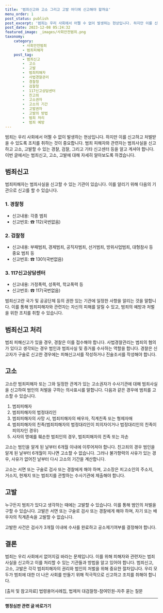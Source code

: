 ```yaml
---
title: '범죄신고와 고소 그리고 고발 어디에 신고해야 할까요'
menu_order: 1
post_status: publish
post_excerpt: '범죄는 우리 사회에서 어쩔 수 없이 발생하는 현상입니다. 하지만 이를 신고하고 처벌받을 수 있도록 조치를 취하는 것이 중요합니다. 범죄 피해자와 관련자는 범죄사실을 신고하고 고소, 고발할 수 있는 경찰, 검찰, 그리고 기타 신고센터 등을 알고 계셔야 합니다. 이번 글에서는 범죄신고, 고소, 고발에 대해 자세히 알아보도록 하겠습니다.'
post_date: 2023-12-08 05:24:32
featured_image: _images/사회안전범죄.png
taxonomy:
    category:
        - 사회안전범죄
        - 범죄피해자
    post_tag:
        - 범죄신고
        -  고소
        -  고발
        -  범죄피해자
        -  사법경찰관리
        -  경찰청
        -  검찰청
        -  117신고상담센터
        -  친고죄
        -  고소권자
        -  고소의 기간
        -  고발권자
        -  고발의 방법
        -  범죄 처리
        -  범죄 예방
---
```



범죄는 우리 사회에서 어쩔 수 없이 발생하는 현상입니다. 하지만 이를 신고하고 처벌받을 수 있도록 조치를 취하는 것이 중요합니다. 범죄 피해자와 관련자는 범죄사실을 신고하고 고소, 고발할 수 있는 경찰, 검찰, 그리고 기타 신고센터 등을 알고 계셔야 합니다. 이번 글에서는 범죄신고, 고소, 고발에 대해 자세히 알아보도록 하겠습니다.

## 범죄신고

범죄피해자는 범죄사실을 신고할 수 있는 기관이 있습니다. 이를 알리기 위해 다음의 기관으로 신고를 할 수 있습니다.

### 1. 경찰청

- 신고내용: 각종 범죄
- 신고번호: ☎ 112(국번없음)

### 2. 검찰청

- 신고내용: 부패범죄, 경제범죄, 공직자범죄, 선거범죄, 방위사업범죄, 대형참사 등 중요 범죄 등
- 신고번호: ☎ 1301(국번없음)

### 3. 117신고상담센터

- 신고내용: 가정폭력, 성폭력, 학교폭력 등
- 신고번호: ☎ 117(국번없음)

범죄신고란 국가 및 공공단체 등의 권한 있는 기관에 일정한 사항을 알리는 것을 말합니다. 이를 통해 범죄피해자와 관련자는 자신의 피해를 알릴 수 있고, 범죄의 예방과 처벌을 위한 조치를 취할 수 있습니다.

## 범죄신고 처리

범죄 피해신고가 있을 경우, 경찰은 이를 접수해야 합니다. 사법경찰관리는 범죄의 혐의가 있다고 생각되는 경우 범인과 범죄사실 및 증거를 수사하는 역할을 합니다. 경찰은 신고자가 구술로 신고한 경우에는 피해신고서를 작성하거나 진술조서를 작성해야 합니다.

## 고소

고소란 범죄피해자 또는 그와 일정한 관계가 있는 고소권자가 수사기관에 대해 범죄사실을 신고하여 범인의 처벌을 구하는 의사표시를 말합니다. 다음과 같은 경우에 범죄를 고소할 수 있습니다.

1. 범죄피해자
2. 범죄피해자의 법정대리인
3. 범죄피해자의 사망 시, 범죄피해자의 배우자, 직계친족 또는 형제자매
4. 범죄피해자의 친족(범죄피해자의 법정대리인이 피의자이거나 법정대리인의 친족이 피의자인 경우)
5. 사자의 명예를 훼손한 범죄인의 경우, 범죄피해자의 친족 또는 자손

고소는 범인을 알게 된 날부터 6개월 이내에 이루어져야 합니다. 친고죄의 경우 범인을 알게 된 날부터 6개월이 지나면 고소할 수 없습니다. 그러나 불가항력의 사유가 있는 경우, 사유가 없어진 날부터 다시 고소의 기간을 계산합니다.

고소는 서면 또는 구술로 검사 또는 경찰에게 해야 하며, 고소장은 피고소인의 주소지, 거소지, 현재지 또는 범죄지를 관할하는 수사기관에 제출해야 합니다.

## 고발

누구든지 범죄가 있다고 생각하는 때에는 고발할 수 있습니다. 이를 통해 범인의 처벌을 구할 수 있습니다. 고발은 서면 또는 구술로 검사 또는 경찰에게 해야 하며, 자기 또는 배우자의 직계존속을 고발할 수 없습니다.

고발한 사건은 검사가 3개월 이내에 수사를 완료하고 공소제기여부를 결정해야 합니다.

## 결론

범죄는 우리 사회에서 없어지길 바라는 문제입니다. 이를 위해 피해자와 관련자는 범죄사실을 신고하고 이를 처리할 수 있는 기관들과 방법을 알고 있어야 합니다. 범죄신고, 고소, 고발은 각각 범죄피해자의 권리와 범인의 처벌을 위해 중요한 절차입니다. 우리 모두가 범죄에 대한 더 나은 사회를 만들기 위해 적극적으로 신고하고 조치를 취해야 합니다.

[출처 및 참고자료]
법령용어사례집, 법제처
대검찰청-참여민원-자주 묻는 질문

                                       
                        
<!-- wp:separator -->
<hr class="wp-block-separator has-alpha-channel-opacity"/>
<!-- /wp:separator -->

<!-- wp:group {"backgroundColor":"base","layout":{"type":"constrained"}} -->
<div class="wp-block-group has-base-background-color has-background"><!-- wp:paragraph {"align":"center","fontSize":"medium"} -->
<p class="has-text-align-center has-large-font-size"><strong>행정심판 관련 글 바로가기</strong></p>
<!-- /wp:paragraph -->


<!-- wp:latest-posts
{"categories":[{"id":15531,"count":19,"description":"","link":"https://uknowlaw.com/category/%ed%96%89%ec%a0%95%ec%8b%ac%ed%8c%90/","name":"행정심판","slug":"행정심판","taxonomy":"category","parent":0,"meta":[],"_links":{"self":[{"href":"https://uknowlaw.com/wp-json/wp/v2/categories/15531"}],"collection":[{"href":"https://uknowlaw.com/wp-json/wp/v2/categories"}],"about":[{"href":"https://uknowlaw.com/wp-json/wp/v2/taxonomies/category"}],"wp:post_type":[{"href":"https://uknowlaw.com/wp-json/wp/v2/posts?categories=15531"}],"curies":[{"name":"wp","href":"https://api.w.org/{rel}","templated":true}]}}],"postsToShow":100,"excerptLength":28,"postLayout":"grid","columns":2,"featuredImageAlign":"left","featuredImageSizeSlug":"large","fontSize":"small"} /--></div>
<!-- /wp:group -->